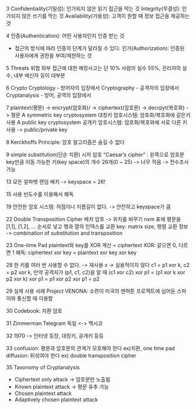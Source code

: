 
3
Confidentiality(기밀성): 인가되지 않은 읽기 접근을 막는 것
Integrity(무결성): 인가되지 않은 쓰기를 막는 것
Availability(가용성): 고객이 원할 때 정보 접근을 제공하는 것

4
인증(Authentication): 어떤 사용자인지 인증 받는 것
- 접근의 방식에 따라 인증의 단계가 달라질 수 있다.
인가(Authorization): 인증된 사용자에게 권한을 부여/제한하는 것

5
Threats 위협
외부 접근에 대한 해킹사고는 단 10%
사람의 실수 55%, 괸리자의 실수, 내부 배신자 등이 대부분

6
Crypto
Cryptology - 방어자의 입장에서
Cryptography - 공격자의 입장에서 
Cryptanalysis - 방어, 공역의 입장에서

7
plaintext(평문) -> encrypt(암호화)/ -> ciphertext(암호문) -> decrpyt(복호화) -> 평문
A symmetric key cryptosystem 대칭키 암호시스템: 암호화/복호화에 같은키 사용
A public key cryptosystem 공개키 암호시스템: 암호화/복호와에 서로 다른 키 사용 -> public/private key

8
Kerckhoffs Principle: 암호 알고리즘은 숨길 수 없다

9
simple substitution(단순 치환)
시저 암호 “Caesar’s cipher” : 왼쪽으로 암호문 key만큼 이동
가능한 키(key space)의 개수 26개(0 ~ 25)
-> 너무 적음 -> 전수조사 가능

13
모든 알파벳 랜덤 배치 -> keyspace = 26!

15
사용 빈도수를 이용해서 해독

19
안전한 암호 시스템: 허점이나 지름길이 없다. -> 안전하고 keyspace가 큼

22
Double Transposition Cipher 배치 암호 -> 위치를 바꾸기
nxm 표에 평문을 [1,1], [1,2], ... 순서로 넣고 행과 열의 인덱스를 교환
key: matrix size, 행렬 교환 정보
-> combination of substitution and transposition

23
One-time Pad
plaintext와 key를 XOR 계산 = ciphertext
XOR: 같으면 0, 다르면 1
해독: ciphertext xor key = plaintext xor key xor key

28
한 키를 여러 번 사용할 수 없다. -> 재사용 x -> 실용적이지 않다
c1 = p1 xor k, c2 = p2 xor k, 만약 공격자가 (p1, c1, c2)을 알 때
(c1 xor c2) xor p1 = (p1 xor k xor p2 xor k) xor p1 = p1 xor p2 xor p1 = p2

29
실제 사용 사례
Project VENONA: 소련이 미국의 맨허튼 프로젝트에 심어둔 스파이와 통신할 때 이용함

30
Codebook: 치환 암호

31
Zimmerman Telegram
독일 <-> 멕시코

32
1970 -> 인터넷 등장, 대칭키, 공개키 등등

33
confusion: 평문과 암호문의 관계가 모호해야 한다 ex)치환, one time pad
diffusion: 뒤섞여야 한다 ex) double transposition cipher

35
Taxonomy of Cryptanalysis
- Ciphertext only attack -> 암호문만 노출됨
- Known plaintext attack -> 평문 유추 가능
- Chosen plaintext attack
- Adaptively chosen plaintext attack
